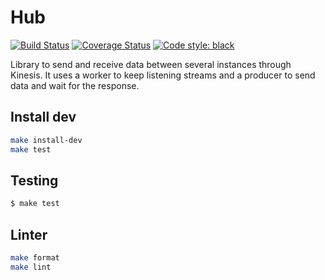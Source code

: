 # Hub

[![Build Status](https://travis-ci.com/cuenca-mx/hub.svg?branch=master)](https://travis-ci.com/cuenca-mx/hub)
[![Coverage Status](https://coveralls.io/repos/github/cuenca-mx/hub/badge.svg?branch=master)](https://coveralls.io/github/cuenca-mx/hub?branch=master)
[![Code style: black](https://img.shields.io/badge/code%20style-black-000000.svg)](https://github.com/ambv/black)

Library to send and receive data between several instances through Kinesis. It uses a worker to keep listening 
streams and a producer to send data and wait for the response.

## Install dev

```bash
make install-dev
make test
```

## Testing

```bash
$ make test
```

## Linter

```bash
make format
make lint
```
